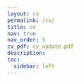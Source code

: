 ```yaml
---
layout: cv
permalink: /cv/
title: cv
nav: true
nav_order: 5
cv_pdf: cv_update.pdf
description: 
toc:
  sidebar: left
---
```

